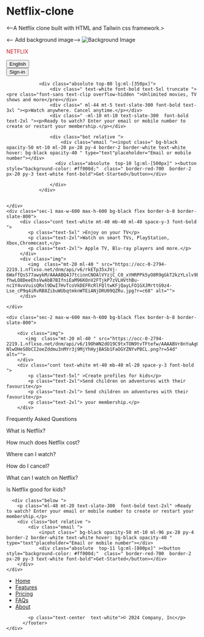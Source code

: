 # Netflix-clone
<--A Netflix clone built with HTML and Tailwin css framework.>
<!DOCTYPE html>
<html lang="en">
<head>
    <meta charset="UTF-8">
    <meta name="viewport" content="width=device-width, initial-scale=1.0">
    <title>Netflix-clone</title>
    <script src="https://cdn.tailwindcss.com"></script>
    <link href="https://cdn.jsdelivr.net/npm/bootstrap@5.3.3/dist/css/bootstrap.min.css" rel="stylesheet" integrity="sha384-QWTKZyjpPEjISv5WaRU9OFeRpok6YctnYmDr5pNlyT2bRjXh0JMhjY6hW+ALEwIH" crossorigin="anonymous">
</head>
<style>
  
</style>
<body >
    <div class="head relative border-b-8 border-slate-800" > 
      <-- Add background image-->
                 <img class="object-cover w-full h-full " src="" alt="Background Image">
                <div class="absolute inset-0 bg-black opacity-60"></div>
                <div class="Logo"><p style="color: #c51821;" class="font-bold text-5xl absolute inset-0 w-40 ml-40 mt-10 ">NETFLIX</p></div>
                <div class="absolute  top-10 lg:ml-[1200px] " ><button  class="border-2 px-6 py-1 text-white">English</button></div>
                <div class="absolute  top-10  lg:ml-[1300px] " ><button  class=" bg-red-600 border-red-700 ml-10  border-2 px-6 py-1 text-white">Sign-in</button></div>
   
                <div class="absolute top-80 lg:ml-[350px]">
                    <div class=" text-white font-bold text-5xl truncate "><pre class="font-sans text-clip overflow-hidden ">Unlimited movies, TV shows and more</pre></div>
                    <div class=" ml-44 mt-5 text-slate-300 font-bold text-3xl "><p>Watch anywhere. Cancel anytime.</p></div>
                    <div class=" -ml-10 mt-10 text-slate-300  font-bold text-2xl "><p>Ready to watch? Enter your email or mobile number to create or restart your membership.</p></div>
                     
                    <div class="bot relative ">
                        <div class="email "><input class=" bg-black opacity-50 mt-10 ml-20 px-28 py-4 border-2 border-white text-white hover: bg-black opacity-40 " type="text"placeholder="Email or mobile number"></div>
                      <div class="absolute  top-10 lg:ml-[500px]" ><button style="background-color: #ff000d;"  class=" border-red-700  border-2 px-20 py-3 text-white font-bold">Get-Started</button></div>
   
                    </div>
                </div>
               
                
    </div>       
    <div class="sec-1 max-w-600 max-h-600 bg-black flex border-b-8 border-slate-800">
         <div class="cont text-white mt-40 mb-40 ml-40 space-y-3 font-bold ">
            <p class="text-5xl" >Enjoy on your TV</p>
            <p class="text-2xl">Watch on smart TVs, PlayStation, Xbox,Chromecast,</p>
            <p class="text-2xl"> Apple TV, Blu-ray players and more.</p>
         </div>
         <div class="img">
            <img  class="mt-20 ml-40 " src="https://occ-0-2794-2219.1.nflxso.net/dnm/api/v6/rkETp35xJVj-6WaffQsS77awykM/AAAABQ4J7tcinnCNOAlVYzjC_C0_xYHRPPk5yO8R9gGkT2kzYLslv9bvSuTfZcJT3FdKozy3kW6tMT-fhwLO8DeeEhsVwAbB7BIfniEaM96KOnV2FTjkP7zVLHVthBu-nc1Y4vxVuisQRxl9DwI7HvTcoVkDEFRcRlFQltwKFjQayLFO1GXJMrttG9z4-Lse_cP9q4iRvRB8ZibuWUbqtmknWTEiANjDRU09QZRu.jpg?r=c68" alt="">
         </div>
        
    </div>

    <div class="sec-2 max-w-600 max-h-600 bg-black flex border-b-8 border-slate-800">
      
        <div class="img">
           <img  class="mt-20 ml-40 " src="https://occ-0-2794-2219.1.nflxso.net/dnm/api/v6/19OhWN2dO19C9txTON9tvTFtefw/AAAABVr8nYuAg0xDpXDv0VI9HUoH7r2aGp4TKRCsKNQrMwxzTtr-NlwOHeS8bCI2oeZddmu3nMYr3j9MjYhHyjBASb1FaOGYZNYvPBCL.png?r=54d" alt="">
        </div>
        <div class="cont text-white mt-40 mb-40 ml-20 space-y-3 font-bold ">
            <p class="text-5xl" >Create profiles for kids</p>
            <p class="text-2xl">Send children on adventures with their favourite</p>
            <p class="text-2xl"> Send children on adventures with their favourite</p>
            <p class="text-2xl"> your membership.</p>
        </div>
   </div>  
    
   <div class="sec-3 max-w-600 max-h-800 bg-black pb-20  space-y-3 border-b-8 border-slate-800">
       <p class="   cont text-white mb-20 ml-96 font-bold text-6xl">Frequently Asked Questions</p>
       <p class="q-1 text-3xl text-white ml-20 mr-20 bg-gray-900 px-20 py-4 hover:bg-gray-800">What is Netflix?</p>
      <p class="q-2  text-3xl text-white ml-20 mr-20 bg-gray-900 px-20 py-4 hover:bg-gray-800">How much does Netflix cost?</p>
      <p class="q-3  text-3xl text-white ml-20 mr-20 bg-gray-900 px-20 py-4 hover:bg-gray-800">Where can I watch?</p>
      <p class="q-4  text-3xl text-white ml-20 mr-20 bg-gray-900 px-20 py-4 hover:bg-gray-800">How do I cancel?</p>
       <p class="q-5  text-3xl text-white ml-20 mr-20 bg-gray-900 px-20 py-4 hover:bg-gray-800">What can I watch on Netflix?</p>
      <p class="q-6  text-3xl text-white ml-20 mr-20 bg-gray-900 px-20 py-4 hover:bg-gray-800">Is Netflix good for kids?</p>
     
      <div class="below ">
        <p class="ml-48 mt-20 text-slate-300  font-bold text-2xl" >Ready to watch? Enter your email or mobile number to create or restart your membership.</p>
        <div class="bot relative ">
            <div class="email ">
                <input class=" bg-black opacity-50 mt-10 ml-96 px-28 py-4 border-2 border-white text-white hover: bg-black opacity-40 " type="text"placeholder="Email or mobile number"></div>
                <div class="absolute  top-11 lg:ml-[800px]" ><button style="background-color: #ff000d;"  class=" border-red-700  border-2 px-20 py-3 text-white font-bold">Get-Started</button></div>
        </div>
    </div>
</div>  
    <div class="footer bg-black">
        <footer class="py-3  text-white">
            <ul class="nav justify-content-center border-bottom pb-3 mb-3">
                <li class="nav-item"><a href="#" class="nav-link px-2 text-white">Home</a></li>
                <li class="nav-item"><a href="#" class="nav-link px-2 text-white">Features</a></li>
                <li class="nav-item"><a href="#" class="nav-link px-2 text-white">Pricing</a></li>
                <li class="nav-item"><a href="#" class="nav-link px-2 text-white">FAQs</a></li>
                <li class="nav-item"><a href="#" class="nav-link px-2 text-white">About</a></li>
            </ul>
            
            <p class="text-center  text-white">© 2024 Company, Inc</p>
          </footer>
    </div>
</body>

</html>
